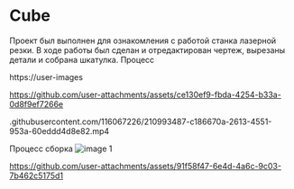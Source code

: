 # Cube
Проект был выполнен для ознакомления с работой станка лазерной резки. В ходе работы был сделан и отредактирован чертеж, вырезаны детали и собрана шкатулка.
Процесс


https://user-images

https://github.com/user-attachments/assets/ce130ef9-fbda-4254-b33a-0d8f9ef7266e

.githubusercontent.com/116067226/210993487-c186670a-2613-4551-953a-60eddd4d8e82.mp4

Процесс сборка
![image](https://user-images.githubusercontent.com/116067226/210993863-a9bdec00-198f-4ba3-95f7-6f68873ea8a4.png)
1


https://github.com/user-attachments/assets/91f58f47-6e4d-4a6c-9c03-7b462c5175d1

